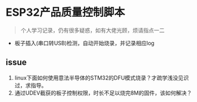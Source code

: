 # ESP32产品质量控制脚本
> 个人学习记录，仍有很多疑惑，如有大佬光顾，烦请指点一二

- 板子插入(串口转USB)检测，自动开始烧录，并记录相应log 

## issue
1. linux下面如何使用意法半导体的STM32的DFU模式烧录？才疏学浅没见识过，求指导。
2. 通过UDEV截获的板子控制权限，时长不足以烧完8M的固件，该如何解决？